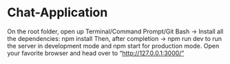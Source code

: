 # Chat-Application

On the root folder, open up Terminal/Command Prompt/Git Bash -> Install all the dependencies: npm install
Then, after completion -> npm run dev to run the server in development mode and npm start for production mode.
Open your favorite browser and head over to “http://127.0.0.1:3000/”

